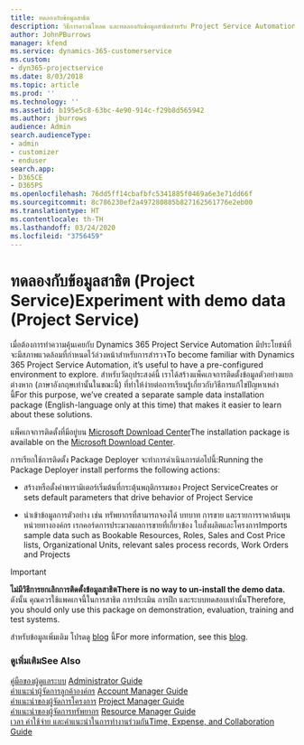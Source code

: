 ```yaml
---
title: ทดลองกับข้อมูลสาธิต
description: วิธีการดาวน์โหลด และทดลองกับข้อมูลสาธิตสำหรับ Project Service Automation
author: JohnPBurrows
manager: kfend
ms.service: dynamics-365-customerservice
ms.custom:
- dyn365-projectservice
ms.date: 8/03/2018
ms.topic: article
ms.prod: ''
ms.technology: ''
ms.assetid: b195e5c8-63bc-4e90-914c-f29b8d565942
ms.author: jburrows
audience: Admin
search.audienceType:
- admin
- customizer
- enduser
search.app:
- D365CE
- D365PS
ms.openlocfilehash: 76dd5ff14cbafbfc5341885f0469a6e3e71dd66f
ms.sourcegitcommit: 8c786230ef2a497280885b827162561776e2eb00
ms.translationtype: HT
ms.contentlocale: th-TH
ms.lasthandoff: 03/24/2020
ms.locfileid: "3756459"
---
```

# <a name="experiment-with-demo-data-project-service"></a><span data-ttu-id="6db46-103">ทดลองกับข้อมูลสาธิต (Project Service)</span><span class="sxs-lookup"><span data-stu-id="6db46-103">Experiment with demo data (Project Service)</span></span>

<span data-ttu-id="6db46-104">เมื่อต้องการทำความคุ้นเคยกับ Dynamics 365 Project Service Automation มีประโยชน์ที่จะมีสภาพแวดล้อมที่กำหนดไว้ล่วงหน้าสำหรับการสำรวจ</span><span class="sxs-lookup"><span data-stu-id="6db46-104">To become familiar with Dynamics 365 Project Service Automation, it’s useful to have a pre-configured environment to explore.</span></span> <span data-ttu-id="6db46-105">สำหรับวัตถุประสงค์นี้ เราได้สร้างแพ็คเกจการติดตั้งข้อมูลตัวอย่างแยกต่างหาก (ภาษาอังกฤษเท่านั้นในขณะนี้) ที่ทำให้ง่ายต่อการเรียนรู้เกี่ยวกับวิธีการแก้ไขปัญหาเหล่านี้</span><span class="sxs-lookup"><span data-stu-id="6db46-105">For this purpose, we’ve created a separate sample data installation package (English-language only at this time) that makes it easier to learn about these solutions.</span></span> 

<span data-ttu-id="6db46-106">แพ็คเกจการติดตั้งที่มีอยู่บน [Microsoft Download Center](https://go.microsoft.com/fwlink/?linkid=859966)</span><span class="sxs-lookup"><span data-stu-id="6db46-106">The installation package is available on the [Microsoft Download Center](https://go.microsoft.com/fwlink/?linkid=859966).</span></span>  

<span data-ttu-id="6db46-107">การเรียกใช้การติดตั้ง Package Deployer จะทำการดำเนินการต่อไปนี้:</span><span class="sxs-lookup"><span data-stu-id="6db46-107">Running the Package Deployer install performs the following actions:</span></span> 
  
-   <span data-ttu-id="6db46-108">สร้างหรือตั้งค่าพารามิเตอร์เริ่มต้นที่กระตุ้นพฤติกรรมของ Project Service</span><span class="sxs-lookup"><span data-stu-id="6db46-108">Creates or sets default parameters that drive behavior of Project Service</span></span>  
  
-   <span data-ttu-id="6db46-109">นำเข้าข้อมูลการตัวอย่าง เช่น ทรัพยากรที่สามารถจองได้ บทบาท การขาย และรายการราคาต้นทุน หน่วยทางองค์กร เรกคอร์ดการประมวลผลการขายที่เกี่ยวข้อง ใบสั่งผลิตและโครงการ</span><span class="sxs-lookup"><span data-stu-id="6db46-109">Imports sample data such as Bookable Resources, Roles, Sales and Cost Price lists, Organizational Units, relevant sales process records, Work Orders and Projects</span></span>    
  
> [!IMPORTANT]
> <span data-ttu-id="6db46-110">**ไม่มีวิธีการยกเลิกการติดตั้งข้อมูลสาธิต**</span><span class="sxs-lookup"><span data-stu-id="6db46-110">**There is no way to un-install the demo data.**</span></span> <span data-ttu-id="6db46-111">ดังนั้น คุณควรใช้แพคเกจนี้ในการสาธิต การประเมิน การฝึก และระบบทดสอบเท่านั้น</span><span class="sxs-lookup"><span data-stu-id="6db46-111">Therefore, you should only use this package on demonstration, evaluation, training and test systems.</span></span>

<span data-ttu-id="6db46-112">สำหรับข้อมูลเพิ่มเติม โปรดดู [blog](https://blogs.msdn.microsoft.com/crm/2017/10/24/microsoft-dynamics-365-for-field-service-and-project-service-automation-sample-data) นี้</span><span class="sxs-lookup"><span data-stu-id="6db46-112">For more information, see this [blog](https://blogs.msdn.microsoft.com/crm/2017/10/24/microsoft-dynamics-365-for-field-service-and-project-service-automation-sample-data).</span></span>





  
### <a name="see-also"></a><span data-ttu-id="6db46-113">ดูเพิ่มเติม</span><span class="sxs-lookup"><span data-stu-id="6db46-113">See Also</span></span>  
 <span data-ttu-id="6db46-114">[คู่มือของผู้ดูแลระบบ](../project-service/admin-guide.md) </span><span class="sxs-lookup"><span data-stu-id="6db46-114">[Administrator Guide](../project-service/admin-guide.md) </span></span>  
 <span data-ttu-id="6db46-115">[คำแนะนำผู้จัดการลูกค้าองค์กร](../project-service/account-manager-guide.md) </span><span class="sxs-lookup"><span data-stu-id="6db46-115">[Account Manager Guide](../project-service/account-manager-guide.md) </span></span>  
 <span data-ttu-id="6db46-116">[คำแนะนำของผู้จัดการโครงการ](../project-service/project-manager-guide.md) </span><span class="sxs-lookup"><span data-stu-id="6db46-116">[Project Manager Guide](../project-service/project-manager-guide.md) </span></span>  
 <span data-ttu-id="6db46-117">[คำแนะนำของผู้จัดการทรัพยากร](../project-service/resource-manager-guide.md) </span><span class="sxs-lookup"><span data-stu-id="6db46-117">[Resource Manager Guide](../project-service/resource-manager-guide.md) </span></span>  
 [<span data-ttu-id="6db46-118">เวลา ค่าใช้จ่าย และคำแนะนำในการทำงานร่วมกัน</span><span class="sxs-lookup"><span data-stu-id="6db46-118">Time, Expense, and Collaboration Guide</span></span>](../project-service/time-expense-collaboration-guide.md)
